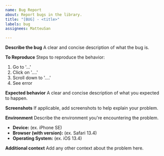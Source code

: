 ```yaml
---
name: Bug Report
about: Report bugs in the library.
title: "[BUG] - <title>"
labels: bug
assignees: MatteuSan

---
```


**Describe the bug**
A clear and concise description of what the bug is.

**To Reproduce**
Steps to reproduce the behavior:
1. Go to '...'
2. Click on '....'
3. Scroll down to '....'
4. See error

**Expected behavior**
A clear and concise description of what you expected to happen.

**Screenshots**
If applicable, add screenshots to help explain your problem.

**Environment**
Describe the environment you're encountering the problem.
- **Device:** (ex. iPhone SE)
- **Browser (with version):** (ex. Safari 13.4)
- **Operating System:** (ex. iOS 13.4)

**Additional context**
Add any other context about the problem here.
